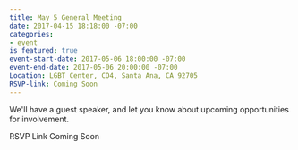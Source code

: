 ```yaml
---
title: May 5 General Meeting
date: 2017-04-15 18:18:00 -07:00
categories:
- event
is featured: true
event-start-date: 2017-05-06 18:00:00 -07:00
event-end-date: 2017-05-06 20:00:00 -07:00
Location: LGBT Center, CO4, Santa Ana, CA 92705
RSVP-link: Coming Soon
---
```


We'll have a guest speaker, and let you know about upcoming opportunities for involvement. 

RSVP Link Coming Soon